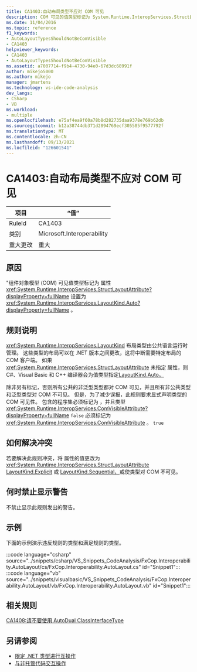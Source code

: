 ```yaml
---
title: CA1403:自动布局类型不应对 COM 可见
description: COM 可见的值类型标记为 System.Runtime.InteropServices.StructLayoutAttribute 属性设置为 LayoutKind.Auto。
ms.date: 11/04/2016
ms.topic: reference
f1_keywords:
- AutoLayoutTypesShouldNotBeComVisible
- CA1403
helpviewer_keywords:
- CA1403
- AutoLayoutTypesShouldNotBeComVisible
ms.assetid: a7007714-f9b4-4730-94e0-67d3dc68991f
author: mikejo5000
ms.author: mikejo
manager: jmartens
ms.technology: vs-ide-code-analysis
dev_langs:
- CSharp
- VB
ms.workload:
- multiple
ms.openlocfilehash: e75af4ea9f60a78b8d282735daa9378e769b62db
ms.sourcegitcommit: b12a38744db371d2894769ecf305585f9577792f
ms.translationtype: MT
ms.contentlocale: zh-CN
ms.lasthandoff: 09/13/2021
ms.locfileid: "126601541"
---
```

# <a name="ca1403-auto-layout-types-should-not-be-com-visible"></a>CA1403:自动布局类型不应对 COM 可见

|项目|“值”|
|-|-|
|RuleId|CA1403|
|类别|Microsoft.Interoperability|
|重大更改|重大|

## <a name="cause"></a>原因

"组件对象模型 (COM) 可见值类型标记为 属性 <xref:System.Runtime.InteropServices.StructLayoutAttribute?displayProperty=fullName> 设置为 <xref:System.Runtime.InteropServices.LayoutKind.Auto?displayProperty=fullName> 。

## <a name="rule-description"></a>规则说明

<xref:System.Runtime.InteropServices.LayoutKind> 布局类型由公共语言运行时管理。 这些类型的布局可以在 .NET 版本之间更改，这将中断需要特定布局的 COM 客户端。 如果 <xref:System.Runtime.InteropServices.StructLayoutAttribute> 未指定 属性，则 C#、Visual Basic 和 C++ 编译器会为值类型指定[LayoutKind.Auto。](<xref:System.Runtime.InteropServices.LayoutKind.Auto>)

除非另有标记，否则所有公共的非泛型类型都对 COM 可见，并且所有非公共类型和泛型类型对 COM 不可见。 但是，为了减少误报，此规则要求显式声明类型的 COM 可见性。 包含的程序集必须标记为 ，并且类型 <xref:System.Runtime.InteropServices.ComVisibleAttribute?displayProperty=fullName> `false` 必须标记为 <xref:System.Runtime.InteropServices.ComVisibleAttribute> 。 `true`

## <a name="how-to-fix-violations"></a>如何解决冲突

若要解决此规则冲突，将 属性的值更改为 <xref:System.Runtime.InteropServices.StructLayoutAttribute> [LayoutKind.Explicit](<xref:System.Runtime.InteropServices.LayoutKind.Explicit>) 或 [LayoutKind.Sequential，](<xref:System.Runtime.InteropServices.LayoutKind.Sequential>)或使类型对 COM 不可见。

## <a name="when-to-suppress-warnings"></a>何时禁止显示警告

不禁止显示此规则发出的警告。

## <a name="example"></a>示例

下面的示例演示违反规则的类型和满足规则的类型。

:::code language="csharp" source="../snippets/csharp/VS_Snippets_CodeAnalysis/FxCop.Interoperability.AutoLayout/cs/FxCop.Interoperability.AutoLayout.cs" id="Snippet1":::
:::code language="vb" source="../snippets/visualbasic/VS_Snippets_CodeAnalysis/FxCop.Interoperability.AutoLayout/vb/FxCop.Interoperability.AutoLayout.vb" id="Snippet1":::

## <a name="related-rules"></a>相关规则

[CA1408:请不要使用 AutoDual ClassInterfaceType](../code-quality/ca1408.md)

## <a name="see-also"></a>另请参阅

- [限定 .NET 类型进行互操作](/dotnet/framework/interop/qualifying-net-types-for-interoperation)
- [与非托管代码交互操作](/dotnet/framework/interop/index)
